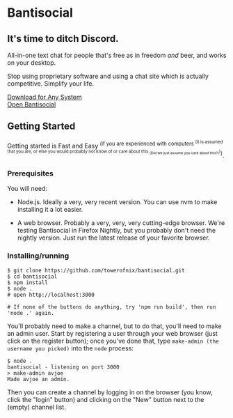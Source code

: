 # Bantisocial

## It's time to ditch Discord.

All-in-one text chat for people that's free as in freedom *and* beer, and works on your desktop.

Stop using proprietary software and using a chat site which is actually competitive. Simplify your life.

[Download for Any System](https://github.com/towerofnix/bantisocial/archive/master.zip)<br>
[Open Bantisocial](#getting-started)

## Getting Started

Getting started is Fast and Easy <sup>(if you are experienced with computers <sup>(it is assumed that you are, or else you would probably not know of or care about this <sub>(Did we just assume you care about this?)</sub>)</sup>)</sup>.

### Prerequisites

You will need:

* Node.js. Ideally a very, very recent version. You can use nvm to make installing it a lot easier.

* A web browser. Probably a very, very, very cutting-edge browser. We're testing Bantisocial in Firefox Nightly, but you probably don't need the nightly version. Just run the latest release of your favorite browser.

### Installing/running

```
$ git clone https://github.com/towerofnix/bantisocial.git
$ cd bantisocial
$ npm install
$ node .
# open http://localhost:3000

# If none of the buttons do anything, try 'npm run build', then run 'node .' again.
```

You'll probably need to make a channel, but to do that, you'll need to make an admin user. Start by registering a user through your web browser (just click on the register button); once you've done that, type `make-admin (the username you picked)` into the `node` process:

```
$ node .
bantisocial - listening on port 3000
> make-admin avjoe
Made avjoe an admin.
```

Then you can create a channel by logging in on the browser (you know, click the "login" button) and clicking on the "New" button next to the (empty) channel list.

